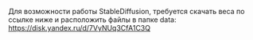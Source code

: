 Для возможности работы StableDiffusion, требуется скачать веса по ссылке ниже и расположить файлы в папке data:
https://disk.yandex.ru/d/7VyNUq3CfA1C3Q
